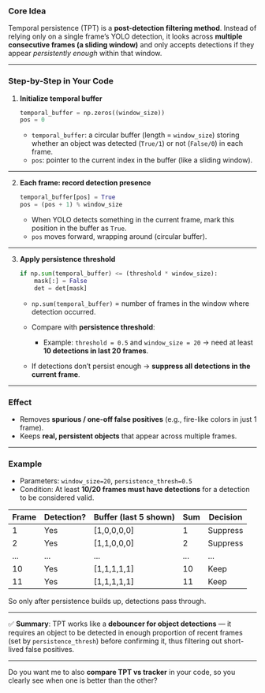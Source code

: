 ### **Core Idea**

Temporal persistence (TPT) is a **post-detection filtering method**. Instead of relying only on a single frame’s YOLO detection, it looks across **multiple consecutive frames (a sliding window)** and only accepts detections if they appear *persistently enough* within that window.

---

### **Step-by-Step in Your Code**

1. **Initialize temporal buffer**

   ```python
   temporal_buffer = np.zeros((window_size))
   pos = 0
   ```

   * `temporal_buffer`: a circular buffer (length = `window_size`) storing whether an object was detected (`True/1`) or not (`False/0`) in each frame.
   * `pos`: pointer to the current index in the buffer (like a sliding window).

---

2. **Each frame: record detection presence**

   ```python
   temporal_buffer[pos] = True
   pos = (pos + 1) % window_size
   ```

   * When YOLO detects something in the current frame, mark this position in the buffer as `True`.
   * `pos` moves forward, wrapping around (circular buffer).

---

3. **Apply persistence threshold**

   ```python
   if np.sum(temporal_buffer) <= (threshold * window_size):
       mask[:] = False
       det = det[mask]
   ```

   * `np.sum(temporal_buffer)` = number of frames in the window where detection occurred.
   * Compare with **persistence threshold**:

     * Example: `threshold = 0.5` and `window_size = 20` → need at least **10 detections in last 20 frames**.
   * If detections don’t persist enough → **suppress all detections in the current frame**.

---

### **Effect**

* Removes **spurious / one-off false positives** (e.g., fire-like colors in just 1 frame).
* Keeps **real, persistent objects** that appear across multiple frames.

---

### **Example**

* Parameters: `window_size=20`, `persistence_thresh=0.5`
* Condition: At least **10/20 frames must have detections** for a detection to be considered valid.

| Frame | Detection? | Buffer (last 5 shown) | Sum | Decision |
| ----- | ---------- | --------------------- | --- | -------- |
| 1     | Yes        | \[1,0,0,0,0]          | 1   | Suppress |
| 2     | Yes        | \[1,1,0,0,0]          | 2   | Suppress |
| ...   | ...        | ...                   | ... | ...      |
| 10    | Yes        | \[1,1,1,1,1]          | 10  | Keep     |
| 11    | Yes        | \[1,1,1,1,1]          | 11  | Keep     |

So only after persistence builds up, detections pass through.

---

✅ **Summary**:
TPT works like a **debouncer for object detections** — it requires an object to be detected in enough proportion of recent frames (set by `persistence_thresh`) before confirming it, thus filtering out short-lived false positives.

---

Do you want me to also **compare TPT vs tracker** in your code, so you clearly see when one is better than the other?
